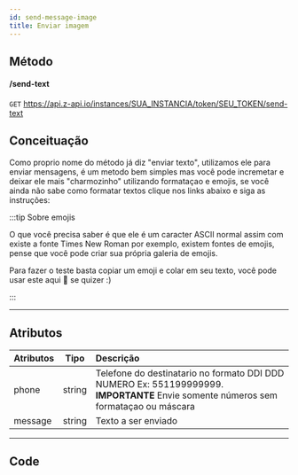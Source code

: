 ```yaml
---
id: send-message-image
title: Enviar imagem
---
```


## Método

#### /send-text

`GET` https://api.z-api.io/instances/SUA_INSTANCIA/token/SEU_TOKEN/send-text

## Conceituação

Como proprio nome do método já diz "enviar texto", utilizamos ele para enviar mensagens, é um metodo bem simples mas você pode incremetar e deixar ele mais "charmozinho" utilizando formataçao e emojis, se você ainda não sabe como formatar textos clique nos links abaixo e siga as instruções:

[formatar textos no whatsapp]: https://faq.whatsapp.com/general/chats/how-to-format-your-messages/?lang=pt_br
[copiar emojis]: https://fsymbols.com/pt/emoji/

:::tip Sobre emojis

O que você precisa saber é que ele é um caracter ASCII normal assim com existe a fonte Times New Roman por exemplo, existem fontes de emojis, pense que você pode criar sua própria galeria de emojis.

Para fazer o teste basta copiar um emoji e colar em seu texto, você pode usar este aqui 🤪 se quizer :)

:::

---

## Atributos

| Atributos | Tipo | Descrição |
| :-- | :-: | :-- |
| phone | string | Telefone do destinatario no formato DDI DDD NUMERO Ex: 551199999999. **IMPORTANTE** Envie somente números sem formataçao ou máscara |
| message | string | Texto a ser enviado |

---

## Code
